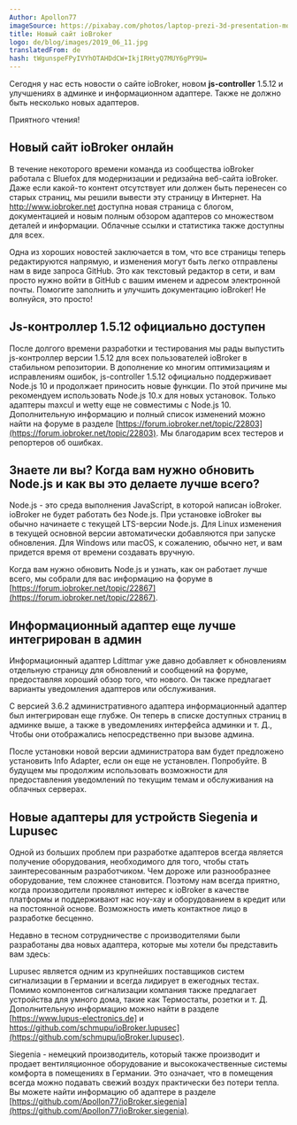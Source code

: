 ```yaml
---
Author: Apollon77
imageSource: https://pixabay.com/photos/laptop-prezi-3d-presentation-mockup-2411303/
title: Новый сайт ioBroker
logo: de/blog/images/2019_06_11.jpg
translatedFrom: de
hash: tWgunspeFPyIVYhOTAHDdCW+IkjIRHtyQ7MUY6gPY9U=
---
```

Сегодня у нас есть новости о сайте ioBroker, новом **js-controller** 1.5.12 и улучшениях в админке и информационном адаптере.
Также не должно быть несколько новых адаптеров.
<!-- SOURCE: 846214 heute haben wir Neuigkeiten zur ioBroker-Webseite, dem neuen **js-controller** 1.5.12 und zu Verbesserungen im Admin- und Info-Adapter.
Auch ein paar neue Adapter dürfen natürlich nicht fehlen. -->

Приятного чтения!
<!-- SOURCE: 376044 Viel Spass beim Lesen! -->

## Новый сайт ioBroker онлайн
<!-- SOURCE: 752956 ## Neue ioBroker-Webseite online -->
В течение некоторого времени команда из сообщества ioBroker работала с Bluefox для модернизации и редизайна веб-сайта ioBroker.
Даже если какой-то контент отсутствует или должен быть перенесен со старых страниц, мы решили вывести эту страницу в Интернет.
На http://www.iobroker.net доступна новая страница с блогом, документацией и новым полным обзором адаптеров со множеством деталей и информации. Облачные ссылки и статистика также доступны для всех.
<!-- SOURCE: 244100 Seit einiger Zeit arbeitet ein Team der ioBroker-Community gemeinsam mit Bluefox daran, die ioBroker-Webseite zu modernisieren und neu zu gestalten.
Auch wenn noch einige Inhalte fehlen bzw. von den alten Seiten übernommen werden müssen, haben wir uns entschieden die Seite online zu schalten.
Unter http://www.iobroker.net ist die neue Seite mit Blog, Dokumentation sowie einer neuen vollständigen Adapter-Übersicht mit vielen Details und
Informationen verfügbar. Auch die Cloud-Links und Statistiken stehen dort für alle zur Verfügung. -->

Одна из хороших новостей заключается в том, что все страницы теперь редактируются напрямую, и изменения могут быть легко отправлены нам в виде запроса GitHub. Это как текстовый редактор в сети, и вам просто нужно войти в GitHub с вашим именем и адресом электронной почты. Помогите заполнить и улучшить документацию ioBroker! Не волнуйся, это просто!
<!-- SOURCE: 433173 Eine der großartigen Neuerungen ist, dass jetzt alle Seiten direkt editiert und die Änderungen sehr
einfach als GitHub-Pull-Request an uns gesendet werden können. Es ist wie ein Texteditor im Web
und man muss sich nur mit Name und E-Mail einmalig bei GitHub anmelden. Helft mit, die ioBroker
Dokumentation zu vervollständigen und zu verbessern! Keine Angst, es ist einfach! -->

## Js-контроллер 1.5.12 официально доступен
<!-- SOURCE: 134404 ## Js-controller 1.5.12 offiziell verfügbar -->
После долгого времени разработки и тестирования мы рады выпустить js-контроллер версии 1.5.12 для всех пользователей ioBroker в стабильном репозитории. В дополнение ко многим оптимизациям и исправлениям ошибок, js-controller 1.5.12 официально поддерживает Node.js 10 и продолжает приносить новые функции. По этой причине мы рекомендуем использовать Node.js 10.x для новых установок.
Только адаптеры maxcul и wetty еще не совместимы с Node.js 10.
Дополнительную информацию и полный список изменений можно найти на форуме в разделе [https://forum.iobroker.net/topic/22803](https://forum.iobroker.net/topic/22803).
Мы благодарим всех тестеров и репортеров об ошибках.
<!-- SOURCE: 775453 Nach langer Entwicklungs- und Testzeit freuen wir uns den js-controller in Version 1.5.12 für alle
ioBroker-Nutzer im Stable Repository freigeben zu können. Neben vielen Optimierungen und
Fehlerbehebungen unterstützt der js-controller 1.5.12 nun offiziell auch Node.js 10 und bringt
weiterhin neue Funktionen mit. Aus diesem Grund empfehlen wir ab sofort für Neuinstallationen die Nutzung von Node.js 10.x.
Ausschließlich die Adapter maxcul und wetty sind noch nicht kompatibel mit Node.js 10.
Weitere Informationen und das vollständige Changelog findet Ihr im Forum unter §§LLLLL_0§§.
Wir bedanken uns bei allen Testern und Bug-Reportern. -->

## Знаете ли вы? Когда вам нужно обновить Node.js и как вы это делаете лучше всего?
<!-- SOURCE: 148286 ## Wusstet Ihr schon? Wann muss man sein Node.js eigentlich aktualisieren und wie macht man das am besten? -->
Node.js - это среда выполнения JavaScript, в которой написан ioBroker.
ioBroker не будет работать без Node.js. При установке ioBroker вы обычно начинаете с текущей LTS-версии Node.js.
Для Linux изменения в текущей основной версии автоматически добавляются при запуске обновления.
Для Windows или macOS, к сожалению, обычно нет, и вам придется время от времени создавать вручную.
<!-- SOURCE: 479342 Node.js ist die Laufzeitumgebung der Programmiersprache JavaScript, in der ioBroker geschrieben ist.
Ohne Node.js funktioniert ioBroker nicht. Wenn man ioBroker installiert, startet man
üblicherweise mit der zu diesem Zeitpunkt aktuellen LTS Version von Node.js.
Bei Linux werden Änderungen für die aktuelle Hauptversion beim Auslösen eines Updates automatisch nachinstalliert.
Bei Windows oder macOS leider meistens nicht und man muss manuell von Zeit zu Zeit Hand anlegen. -->

Когда вам нужно обновить Node.js и узнать, как он работает лучше всего, мы собрали для вас информацию на форуме в [https://forum.iobroker.net/topic/22867](https://forum.iobroker.net/topic/22867).
<!-- SOURCE: 383718 Wann man Node.js aktualisieren sollte und wie das am besten geht haben wir für
Euch im Forum unter §§LLLLL_0§§ zusammengestellt. -->

## Информационный адаптер еще лучше интегрирован в админ
<!-- SOURCE: 723688 ## Info Adapter jetzt noch besser im Admin integriert -->
Информационный адаптер Ldittmar уже давно добавляет к обновлениям отдельную страницу для обновлений и сообщений на форуме, предоставляя хороший обзор того, что нового.
Он также предлагает варианты уведомления адаптеров или обслуживания.
<!-- SOURCE: 656642 Der Info-Adapter von ldittmar erweitert schon seit längerem den Admin-Adapter um eine eigene Seite mit Informationen zu
Updates sowie Forum-Posts und bietet daher eine gute Übersicht über Neuigkeiten.
Er bietet auch Möglichkeiten Benachrichtigungen zu Adaptern oder bei Wartungsarbeiten anzuzeigen. -->

С версией 3.6.2 административного адаптера информационный адаптер был интегрирован еще глубже.
Он теперь в списке доступных страниц в админке выше, а также в уведомлениях интерфейса админки и т. Д., Чтобы они отображались непосредственно при вызове админа.
<!-- SOURCE: 158912 Mit Version 3.6.2 des Admin-Adapters wurde der Info-Adapter dort noch tiefer integriert.
Er jetzt in der Liste der verfügbaren Seiten im Admin weiter oben und gibt auch Benachrichtigungen an die Admin-Oberfläche so weiter,
dass diese beim Aufruf des Admins direkt angezeigt werden. -->

После установки новой версии администратора вам будет предложено установить Info Adapter, если он еще не установлен. Попробуйте. В будущем мы продолжим использовать возможности для предоставления уведомлений по текущим темам и обслуживания на облачных серверах.
<!-- SOURCE: 702573 Nach Installation der neuen Admin-Version werdet Ihr gefragt, ob der Info Adapter installiert werden soll,
falls er es nicht schon ist. Probiert es mal aus. Wir werden die Möglichkeiten in Zukunft verstärkt nutzen,
um über Benachrichtigungen zu aktuellen Themen und Wartungsarbeiten an den Cloud-Servern zu informieren. -->

## Новые адаптеры для устройств Siegenia и Lupusec
<!-- SOURCE: 674248 ## Neue Adapter für Siegenia- und Lupusec Geräte -->
Одной из больших проблем при разработке адаптеров всегда является получение оборудования, необходимого для того, чтобы стать заинтересованным разработчиком. Чем дороже или разнообразнее оборудование, тем сложнее становится. Поэтому нам всегда приятно, когда производители проявляют интерес к ioBroker в качестве платформы и поддерживают нас ноу-хау и оборудованием в кредит или на постоянной основе.
Возможность иметь контактное лицо в разработке бесценно.
<!-- SOURCE: 646567 Eine der großen Herausforderungen bei der Adapter-Entwicklung ist es, immer die notwendige Hardware
zu einem interessierten Entwickler zu bekommen. Je hochpreisiger oder vielfältiger die Hardware ist,
umso schwieriger wird es. Daher freuen wir uns immer, wenn auch die Hersteller Interesse an ioBroker
als Plattform zeigen und uns mit Know-how und Hardware leihweise oder dauerhaft unterstützen.
Auch die Möglichkeit, einen Ansprechpartner bei der Entwicklung zu haben, ist unbezahlbar. -->

Недавно в тесном сотрудничестве с производителями были разработаны два новых адаптера, которые мы хотели бы представить вам здесь:
<!-- SOURCE: 676062 In der letzten Zeit wurden gleich zwei neue Adapter in enger Zusammenarbeit mit
Herstellern entwickelt, die wir Euch hier vorstellen möchten: -->

Lupusec является одним из крупнейших поставщиков систем сигнализации в Германии и всегда лидирует в ежегодных тестах. Помимо компонентов сигнализации компания также предлагает устройства для умного дома, такие как Термостаты, розетки и т. Д. Дополнительную информацию можно найти в разделе [https://www.lupus-electronics.de] и https://github.com/schmupu/ioBroker.lupusec](https://github.com/schmupu/ioBroker.lupusec).
<!-- SOURCE: 391145 Lupusec ist einer der größten Anbieter von Alarmanlagen in Deutschland und schneidet bei den
jährlichen Tests immer im vorderen Bereich ab. Die Firma bietet neben Alarmanlagen-Komponenten
auch Smarthome-Geräte wie z.B. Thermostate, Steckdosen, etc. an. Mehr Infos findet Ihr unter
§§LLLLL_0§§. -->

Siegenia - немецкий производитель, который также производит и продает вентиляционное оборудование и высококачественные системы комфорта в помещениях в Германии.
Это означает, что в помещения всегда можно подавать свежий воздух практически без потери тепла.
Вы можете найти информацию об адаптере в разделе [https://github.com/Apollon77/ioBroker.siegenia](https://github.com/Apollon77/ioBroker.siegenia).
<!-- SOURCE: 897663 Siegenia ist ein deutscher Hersteller, der unter anderem auch Lüftungsgeräte
und hochqualitative Raum-Komfortsysteme in Deutschland herstellt und vertreibt.
Damit können Räume fast ohne Wärmeverlust immer mit frischer Luft versorgt werden.
Informationen zum Adapter findet Ihr unter §§LLLLL_0§§. -->